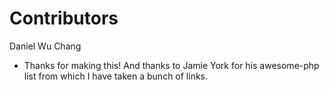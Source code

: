 # Contributors #

Daniel Wu Chang

 * Thanks for making this! And thanks to Jamie York for his awesome-php list from which I have taken a bunch of links.
